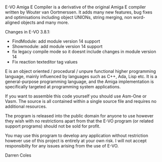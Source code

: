 E-VO Amiga E Compiler is a derivative of the original Amiga E compiler written
by Wouter van Oortmerssen. It adds many new features, bug fixes and
optimisations including object UNIONs, string merging, non word-aligned
objects and many more.

  Changes in E-VO 3.8.1:
   - FindModule: add module version 14 support
   - Showmodule: add module version 14 support
   - fix legacy compile mode so it doesnt include changes in module
     version 14
   - Fix reaction texteditor tag values 

   E is an object oriented / procedural / unpure functional higher programming
language, mainly influenced by languages such as C++, Ada, Lisp etc.  It is a
general-purpose programming language, and the Amiga implementation is
specifically targeted at programming system applications.

If you want to assemble this code yourself you should use Asm-One or Vasm. The
source is all contained within a single source file and requires no additional
resources.

The program is released into the public domain for anyone to use however they
wish with no restrictions apart from that the E-VO program (or related
support programs) should not be sold for profit.

You may use this program to develop any application without restriction however
use of this project is entirely at your own risk. I will not accept responsibilty
for any issues arising from the use of E-VO.

Darren Coles
